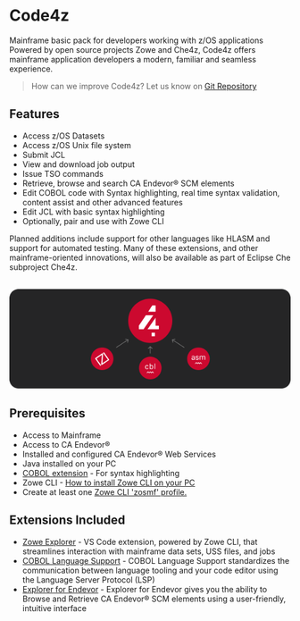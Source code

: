 # Code4z

Mainframe basic pack for developers working with z/OS applications
Powered by open source projects Zowe and Che4z, Code4z offers mainframe application developers a modern, familiar and seamless experience.

> How can we improve Code4z? Let us know on [Git Repository](https://github.com/BroadcomMFD/code4z/issues)

## Features

* Access z/OS Datasets
* Access z/OS Unix file system 
* Submit JCL
* View and download job output 
* Issue TSO commands
* Retrieve, browse and search CA Endevor® SCM elements
* Edit COBOL code with Syntax highlighting, real time syntax validation, content assist and other advanced features 
* Edit JCL with basic syntax highlighting
* Optionally, pair and use with  Zowe CLI 

Planned additions include support for other languages like HLASM and support for automated testing.  Many of these extensions, and other mainframe-oriented innovations, will also be available as part of Eclipse Che subproject Che4z.
<br /><br />
<p align="center">
  <img src="extensions.png" alt="Code4z Extensions"/>
</p>

## Prerequisites

* Access to Mainframe
* Access to CA Endevor® 
* Installed and configured CA Endevor® Web Services
* Java installed on your PC
* [COBOL extension](https://marketplace.visualstudio.com/items?itemName=bitlang.cobol#review-details) - For syntax highlighting
* Zowe CLI - [How to install Zowe CLI on your PC](https://docs.zowe.org/stable/user-guide/cli-installcli.html#methods-to-install-zowe-cli)
* Create at least one [Zowe CLI 'zosmf' profile.](https://docs.zowe.org/stable/user-guide/cli-configuringcli.html#creating-zowe-cli-profiles)

## Extensions Included

* [Zowe Explorer](https://marketplace.visualstudio.com/items?itemName=Zowe.vscode-extension-for-zowe) - VS Code extension, powered by Zowe CLI, that streamlines interaction with mainframe data sets, USS files, and jobs
* [COBOL Language Support](https://marketplace.visualstudio.com/items?itemName=broadcomMFD.cobol-language-support) - COBOL Language Support standardizes the communication between language tooling and your code editor using the Language Server Protocol (LSP)
* [Explorer for Endevor](https://marketplace.visualstudio.com/items?itemName=broadcomMFD.explorer-for-endevor) - Explorer for Endevor gives you the ability to Browse and Retrieve CA Endevor® SCM elements using a user-friendly, intuitive interface
